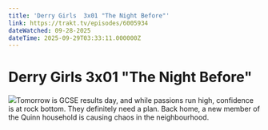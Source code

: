 ```yaml
---
title: 'Derry Girls  3x01 "The Night Before"' 
link: https://trakt.tv/episodes/6005934
dateWatched: 09-28-2025
dateTime: 2025-09-29T03:33:11.000000Z
---
```

# Derry Girls  3x01 "The Night Before"

![](https://walter-r2.trakt.tv/images/episodes/006/005/934/screenshots/thumb/271749fd57.jpg)Tomorrow is GCSE results day, and while passions run high, confidence is at rock bottom. They definitely need a plan. Back home, a new member of the Quinn household is causing chaos in the neighbourhood.